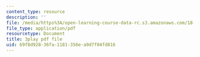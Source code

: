 ```yaml
---
content_type: resource
description: ''
file: /media/https%3A/open-learning-course-data-rc.s3.amazonaws.com/18-06sc-linear-algebra-fall-2011/69f8d92836fa1181356ea9d7f04fd816_D8u1LV9CnCk.pdf
file_type: application/pdf
resourcetype: Document
title: 3play pdf file
uid: 69f8d928-36fa-1181-356e-a9d7f04fd816
---
```

